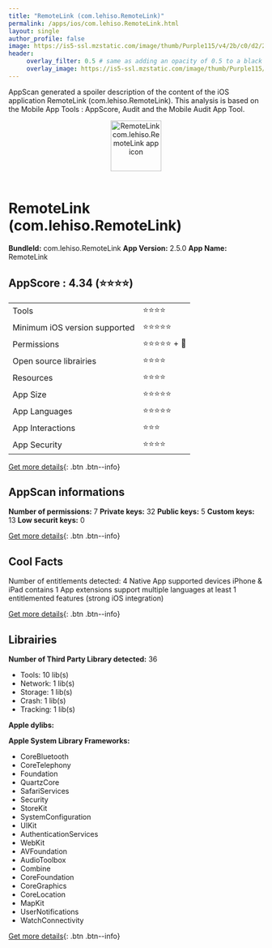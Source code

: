 ```yaml
---
title: "RemoteLink (com.lehiso.RemoteLink)"
permalink: /apps/ios/com.lehiso.RemoteLink.html
layout: single
author_profile: false
image: https://is5-ssl.mzstatic.com/image/thumb/Purple115/v4/2b/c0/d2/2bc0d2fe-6e42-f6b9-a8a7-ffe4a950e8dd/AppIconOticonOEM-1x_U007emarketing-0-7-0-85-220.png/512x512bb.jpg
header: 
     overlay_filter: 0.5 # same as adding an opacity of 0.5 to a black background
     overlay_image: https://is5-ssl.mzstatic.com/image/thumb/Purple115/v4/2b/c0/d2/2bc0d2fe-6e42-f6b9-a8a7-ffe4a950e8dd/AppIconOticonOEM-1x_U007emarketing-0-7-0-85-220.png/512x512bb.jpg
---
```

AppScan generated a spoiler description of the content of the iOS application RemoteLink (com.lehiso.RemoteLink). This analysis is based on the Mobile App Tools : AppScore, Audit and the Mobile Audit App Tool.

  
  
<div style="text-align: center;"><img src="https://is5-ssl.mzstatic.com/image/thumb/Purple115/v4/2b/c0/d2/2bc0d2fe-6e42-f6b9-a8a7-ffe4a950e8dd/AppIconOticonOEM-1x_U007emarketing-0-7-0-85-220.png/512x512bb.jpg" width="100" height="100" alt="RemoteLink com.lehiso.RemoteLink app icon"></div></br>
  
# RemoteLink (com.lehiso.RemoteLink)

**BundleId:** com.lehiso.RemoteLink
**App Version:** 2.5.0
**App Name:** RemoteLink


## AppScore : 4.34 (⭐️⭐️⭐️⭐️) 

<table>
<tr><td> Tools </td><td> ⭐️⭐️⭐️⭐️ </td></tr>
<tr><td> Minimum iOS version supported </td><td> ⭐️⭐️⭐️⭐️⭐️ </td></tr>
<tr><td> Permissions </td><td> ⭐️⭐️⭐️⭐️⭐️ + 🌟 </td></tr>
<tr><td> Open source librairies </td><td> ⭐️⭐️⭐️⭐️ </td></tr>
<tr><td> Resources </td><td> ⭐️⭐️⭐️⭐️ </td></tr>
<tr><td> App Size </td><td> ⭐️⭐️⭐️⭐️⭐️ </td></tr>
<tr><td> App Languages </td><td> ⭐️⭐️⭐️⭐️⭐️ </td></tr>
<tr><td> App Interactions </td><td> ⭐️⭐️⭐️ </td></tr>
<tr><td> App Security </td><td> ⭐️⭐️⭐️⭐️ </td></tr>
</table>

[Get more details](/pricing.html){: .btn .btn--info}  
  
## AppScan informations 

**Number of permissions:** 7
**Private keys:** 32
**Public keys:** 5
**Custom keys:** 13
**Low securit keys:** 0
  
[Get more details](/pricing.html){: .btn .btn--info}

## Cool Facts

Number of entitlements detected: 4
Native App
supported devices iPhone & iPad
contains 1 App extensions
support multiple languages
at least 1 entitlemented features (strong iOS integration)
  
[Get more details](/pricing.html){: .btn .btn--info}

## Librairies 
**Number of Third Party Library detected:** 36
- Tools: 10 lib(s)
- Network: 1 lib(s)
- Storage: 1 lib(s)
- Crash: 1 lib(s)
- Tracking: 1 lib(s)

**Apple dylibs:**


**Apple System Library Frameworks:**
- CoreBluetooth
- CoreTelephony
- Foundation
- QuartzCore
- SafariServices
- Security
- StoreKit
- SystemConfiguration
- UIKit
- AuthenticationServices
- WebKit
- AVFoundation
- AudioToolbox
- Combine
- CoreFoundation
- CoreGraphics
- CoreLocation
- MapKit
- UserNotifications
- WatchConnectivity


  
[Get more details](/pricing.html){: .btn .btn--info}

